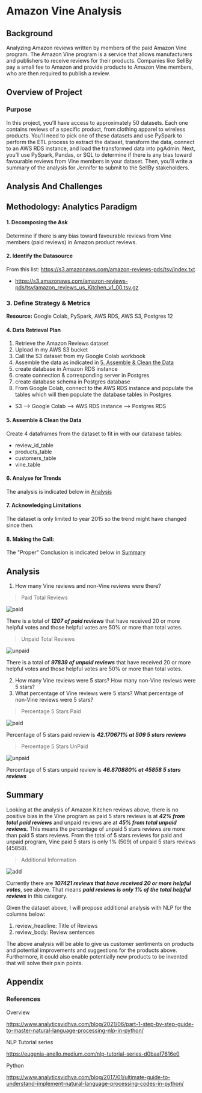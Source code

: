 # Amazon Vine Analysis

## Background

Analyzing Amazon reviews written by members of the paid Amazon Vine program. The Amazon Vine program is a service that allows manufacturers and publishers to receive reviews for their products. Companies like SellBy pay a small fee to Amazon and provide products to Amazon Vine members, who are then required to publish a review.

## Overview of Project

### Purpose

In this project, you’ll have access to approximately 50 datasets. Each one contains reviews of a specific product, from clothing apparel to wireless products. You’ll need to pick one of these datasets and use PySpark to perform the ETL process to extract the dataset, transform the data, connect to an AWS RDS instance, and load the transformed data into pgAdmin. Next, you’ll use PySpark, Pandas, or SQL to determine if there is any bias toward favourable reviews from Vine members in your dataset. Then, you’ll write a summary of the analysis for Jennifer to submit to the SellBy stakeholders.

## Analysis And Challenges

## Methodology: Analytics Paradigm

#### 1. Decomposing the Ask

Determine if there is any bias toward favourable reviews from Vine members (paid reviews) in Amazon product reviews.

#### 2. Identify the Datasource
From this list: https://s3.amazonaws.com/amazon-reviews-pds/tsv/index.txt
* https://s3.amazonaws.com/amazon-reviews-pds/tsv/amazon_reviews_us_Kitchen_v1_00.tsv.gz

### 3. Define Strategy & Metrics
**Resource:** Google Colab, PySpark, AWS RDS, AWS S3, Postgres 12

#### 4. Data Retrieval Plan
1. Retrieve the Amazon Reviews dataset
2. Upload in my AWS S3 bucket
3. Call the S3 dataset from my Google Colab workbook
4. Assemble the data as indicated  in [5. Assemble & Clean the Data](#5-assemble--clean-the-data)
5. create database in Amazon RDS instance
6. create connection & corresponding server in Postgres
7. create database schema in Postgres database
8. From Google Colab, connect to the AWS RDS instance and populate the tables which will then populate the database tables in Postgres
* S3 --> Google Colab --> AWS RDS instance --> Postgres RDS

#### 5. Assemble & Clean the Data
Create 4 dataframes from the dataset to fit in with our database tables:
* review_id_table
* products_table
* customers_table
* vine_table

#### 6. Analyse for Trends

The analysis is indicated below in [Analysis](#analysis)

#### 7. Acknowledging Limitations
The dataset is only limited to year 2015 so the trend might have changed since then.

#### 8. Making the Call:
The "Proper" Conclusion is indicated below in [Summary](#summary)

## Analysis

1. How many Vine reviews and non-Vine reviews were there?

>Paid  Total Reviews

![paid](resources/paid_total.png)

There is a total of _**1207 of paid reviews**_ that have received 20 or more helpful votes and those helpful votes are 50% or more than total votes.

>Unpaid  Total Reviews

![unpaid](resources/unpaid_total.png)

There is a total of _**97839 of unpaid reviews**_ that have received 20 or more helpful votes and those helpful votes are 50% or more than total votes.

2.  How many Vine reviews were 5 stars? How many non-Vine reviews were 5 stars?
3. What percentage of Vine reviews were 5 stars? What percentage of non-Vine reviews were 5 stars?

>Percentage 5 Stars Paid

![paid](resources/paid_5stars_percentage.png)

Percentage of 5 stars paid review is _**42.170671% at 509 5 stars reviews**_

>Percentage 5 Stars UnPaid

![unpaid](resources/unpaid_5stars_percentage.png)

Percentage of 5 stars unpaid review is _**46.870880% at 45858 5 stars reviews**_


## Summary

Looking at the analysis of Amazon Kitchen reviews above, there is no positive bias in the Vine program as paid 5 stars reviews is at _**42% from total paid reviews**_ and unpaid reviews are at _**45% from total unpaid reviews.**_ This means the percentage of unpaid 5 stars reviews are more than paid 5 stars reviews.
From the total of 5 stars reviews for paid and unpaid program, Vine paid 5 stars is only 1% (509) of unpaid 5 stars reviews (45858).

>Additional Information

![add](resources/additional_info.png)

Currently there are _**107421 reviews that have received 20 or more helpful votes**_, see above. That means _**paid reviews is only 1% of the total helpful reviews**_ in this category.



Given the dataset above, I will propose additional analysis with NLP for the columns below:
1. review_headline: Title of Reviews
2. review_body: Review sentences

The above analysis will be able to give us customer sentiments on products and potential improvements and suggestions for the products above. Furthermore, it could also enable potentially new products to be invented that will solve their pain points.

## Appendix

### References

Overview

https://www.analyticsvidhya.com/blog/2021/06/part-1-step-by-step-guide-to-master-natural-language-processing-nlp-in-python/

NLP Tutorial series

https://eugenia-anello.medium.com/nlp-tutorial-series-d0baaf7616e0

Python

https://www.analyticsvidhya.com/blog/2017/01/ultimate-guide-to-understand-implement-natural-language-processing-codes-in-python/
